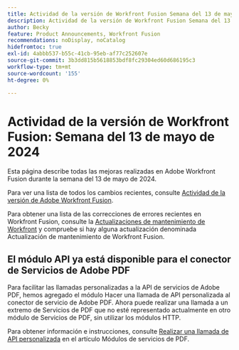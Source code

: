 ```yaml
---
title: Actividad de la versión de Workfront Fusion Semana del 13 de mayo de 2024
description: Actividad de la versión de Workfront Fusion Semana del 13 de mayo de 2024
author: Becky
feature: Product Announcements, Workfront Fusion
recommendations: noDisplay, noCatalog
hidefromtoc: true
exl-id: 4abbb537-b55c-41cb-95eb-af77c252607e
source-git-commit: 3b3dd815b5618853bdf8fc29304ed60d686195c3
workflow-type: tm+mt
source-wordcount: '155'
ht-degree: 0%

---
```


# Actividad de la versión de Workfront Fusion: Semana del 13 de mayo de 2024

Esta página describe todas las mejoras realizadas en Adobe Workfront Fusion durante la semana del 13 de mayo de 2024.

Para ver una lista de todos los cambios recientes, consulte [Actividad de la versión de Adobe Workfront Fusion](../../../product-announcements/product-releases/fusion-release-activity/fusion-release-activity.md).

Para obtener una lista de las correcciones de errores recientes en Workfront Fusion, consulte la [Actualizaciones de mantenimiento de Workfront](https://experienceleague.adobe.com/docs/workfront-known-issues/releases/current-updates.html) y compruebe si hay alguna actualización denominada Actualización de mantenimiento de Workfront Fusion.

## El módulo API ya está disponible para el conector de Servicios de Adobe PDF

Para facilitar las llamadas personalizadas a la API de servicios de Adobe PDF, hemos agregado el módulo Hacer una llamada de API personalizada al conector de servicio de Adobe PDF. Ahora puede realizar una llamada a un extremo de Servicios de PDF que no esté representado actualmente en otro módulo de Servicios de PDF, sin utilizar los módulos HTTP.

Para obtener información e instrucciones, consulte [Realizar una llamada de API personalizada](/help/quicksilver/workfront-fusion/apps-and-their-modules/pdf-modules.md#make-a-custom-api-call) en el artículo Módulos de servicios de PDF.
